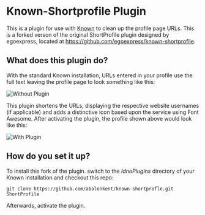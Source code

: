 # Known-Shortprofile Plugin

This is a plugin for use with [Known](http://withknown.com) to clean up the profile page URLs. This is a forked verson of the original ShortProfile plugin designed by egoexpress, located at https://github.com/egoexpress/known-shortprofile. 

## What does this plugin do?

With the standard Known installation, URLs entered in your profile use the full text leaving the profile page to look something like this:

![Without Plugin](http://absolonkent.net/github/images/long_profile.png)

This plugin shortens the URLs, displaying the respective website usernames (if applicable) and adds a distinctive icon based upon the service using Font Awesome. After activating the plugin, the profile shown above would look like this:

![With Plugin](http://absolonkent.net/github/images/short_profile.png)


## How do you set it up?

To install this fork of the plugin. switch to the _IdnoPlugins_ directory of your Known installation and checkout this repo:

    git clone https://github.com/abolonkent/known-shortprofle.git ShortProfile
    
Afterwards, activate the plugin.
